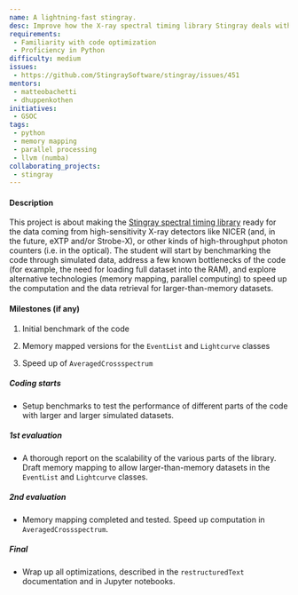 ```yaml
---
name: A lightning-fast stingray.
desc: Improve how the X-ray spectral timing library Stingray deals with large input datasets
requirements:
 - Familiarity with code optimization
 - Proficiency in Python
difficulty: medium
issues:
 - https://github.com/StingraySoftware/stingray/issues/451
mentors:
 - matteobachetti
 - dhuppenkothen
initiatives:
 - GSOC
tags:
 - python
 - memory mapping
 - parallel processing
 - llvm (numba)
collaborating_projects:
 - stingray
---
```


#### Description
This project is about making the [Stingray spectral timing library](stingraysoftware.readthedocs.io) ready for the data coming from high-sensitivity X-ray detectors like NICER (and, in the future, eXTP and/or Strobe-X), or other kinds of high-throughput photon counters (i.e. in the optical).
The student will start by benchmarking the code through simulated data, address a few known bottlenecks of the code (for example, the need for loading full dataset into the RAM), and explore alternative technologies (memory mapping, parallel computing) to speed up the computation and the data retrieval for larger-than-memory datasets.

#### Milestones (if any)

1. Initial benchmark of the code

2. Memory mapped versions for the `EventList` and `Lightcurve` classes

3. Speed up of `AveragedCrossspectrum`

##### Coding starts

* Setup benchmarks to test the performance of different parts of the code with larger and larger simulated datasets.

##### 1st evaluation

* A thorough report on the scalability of the various parts of the library. Draft memory mapping to allow larger-than-memory datasets in the `EventList` and `Lightcurve` classes.

##### 2nd evaluation

* Memory mapping completed and tested. Speed up computation in `AveragedCrossspectrum`. 

##### Final

* Wrap up all optimizations, described in the `restructuredText` documentation and in Jupyter notebooks.
